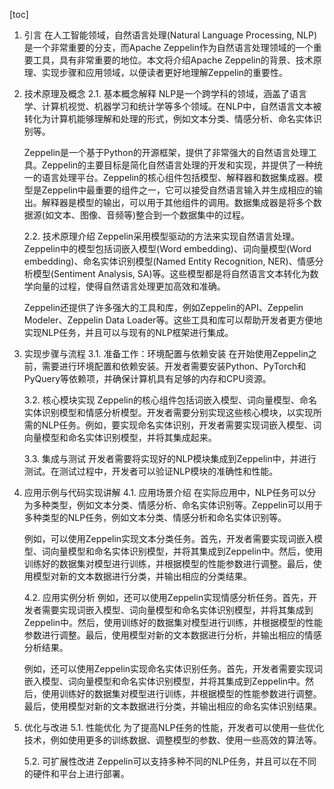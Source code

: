 
[toc]                    
                
                
1. 引言
    在人工智能领域，自然语言处理(Natural Language Processing, NLP)是一个非常重要的分支，而Apache Zeppelin作为自然语言处理领域的一个重要工具，具有非常重要的地位。本文将介绍Apache Zeppelin的背景、技术原理、实现步骤和应用领域，以便读者更好地理解Zeppelin的重要性。

2. 技术原理及概念
    2.1. 基本概念解释
    NLP是一个跨学科的领域，涵盖了语言学、计算机视觉、机器学习和统计学等多个领域。在NLP中，自然语言文本被转化为计算机能够理解和处理的形式，例如文本分类、情感分析、命名实体识别等。

    Zeppelin是一个基于Python的开源框架，提供了非常强大的自然语言处理工具。Zeppelin的主要目标是简化自然语言处理的开发和实现，并提供了一种统一的语言处理平台。Zeppelin的核心组件包括模型、解释器和数据集成器。模型是Zeppelin中最重要的组件之一，它可以接受自然语言输入并生成相应的输出。解释器是模型的输出，可以用于其他组件的调用。数据集成器是将多个数据源(如文本、图像、音频等)整合到一个数据集中的过程。

    2.2. 技术原理介绍
    Zeppelin采用模型驱动的方法来实现自然语言处理。Zeppelin中的模型包括词嵌入模型(Word embedding)、词向量模型(Word embedding)、命名实体识别模型(Named Entity Recognition, NER)、情感分析模型(Sentiment Analysis, SA)等。这些模型都是将自然语言文本转化为数学向量的过程，使得自然语言处理更加高效和准确。

    Zeppelin还提供了许多强大的工具和库，例如Zeppelin的API、Zeppelin Modeler、Zeppelin Data Loader等。这些工具和库可以帮助开发者更方便地实现NLP任务，并且可以与现有的NLP框架进行集成。

3. 实现步骤与流程
    3.1. 准备工作：环境配置与依赖安装
    在开始使用Zeppelin之前，需要进行环境配置和依赖安装。开发者需要安装Python、PyTorch和PyQuery等依赖项，并确保计算机具有足够的内存和CPU资源。

    3.2. 核心模块实现
    Zeppelin的核心组件包括词嵌入模型、词向量模型、命名实体识别模型和情感分析模型。开发者需要分别实现这些核心模块，以实现所需的NLP任务。例如，要实现命名实体识别，开发者需要实现词嵌入模型、词向量模型和命名实体识别模型，并将其集成起来。

    3.3. 集成与测试
    开发者需要将实现好的NLP模块集成到Zeppelin中，并进行测试。在测试过程中，开发者可以验证NLP模块的准确性和性能。

4. 应用示例与代码实现讲解
    4.1. 应用场景介绍
    在实际应用中，NLP任务可以分为多种类型，例如文本分类、情感分析、命名实体识别等。Zeppelin可以用于多种类型的NLP任务，例如文本分类、情感分析和命名实体识别等。

    例如，可以使用Zeppelin实现文本分类任务。首先，开发者需要实现词嵌入模型、词向量模型和命名实体识别模型，并将其集成到Zeppelin中。然后，使用训练好的数据集对模型进行训练，并根据模型的性能参数进行调整。最后，使用模型对新的文本数据进行分类，并输出相应的分类结果。

    4.2. 应用实例分析
    例如，还可以使用Zeppelin实现情感分析任务。首先，开发者需要实现词嵌入模型、词向量模型和命名实体识别模型，并将其集成到Zeppelin中。然后，使用训练好的数据集对模型进行训练，并根据模型的性能参数进行调整。最后，使用模型对新的文本数据进行分析，并输出相应的情感分析结果。

    例如，还可以使用Zeppelin实现命名实体识别任务。首先，开发者需要实现词嵌入模型、词向量模型和命名实体识别模型，并将其集成到Zeppelin中。然后，使用训练好的数据集对模型进行训练，并根据模型的性能参数进行调整。最后，使用模型对新的文本数据进行分类，并输出相应的命名实体识别结果。

5. 优化与改进
    5.1. 性能优化
    为了提高NLP任务的性能，开发者可以使用一些优化技术，例如使用更多的训练数据、调整模型的参数、使用一些高效的算法等。

    5.2. 可扩展性改进
    Zeppelin可以支持多种不同的NLP任务，并且可以在不同的硬件和平台上进行部署。

